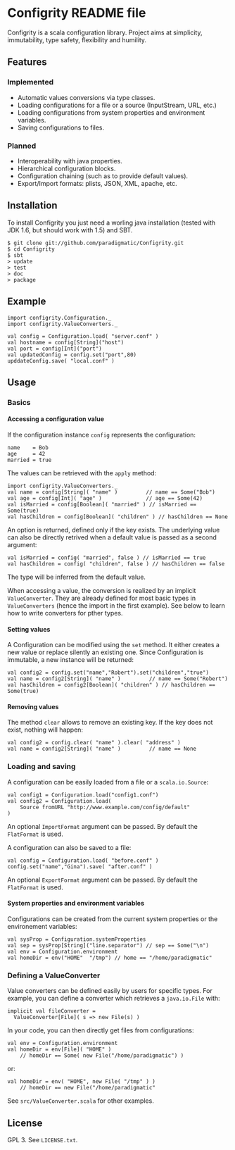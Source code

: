 # Configrity README file #

Configrity is a scala configuration library. Project aims at
simplicity, immutability, type safety, flexibility and humility.

## Features ##

### Implemented ###

  - Automatic values conversions via type classes.
  - Loading configurations for a file or a source (InputStream, URL, etc.)
  - Loading configurations from system properties and environment variables.
  - Saving configurations to files.

### Planned ###

  - Interoperability with java properties.
  - Hierarchical configuration blocks.
  - Configuration chaining (such as to provide default values).
  - Export/Import formats: plists, JSON, XML, apache, etc.

## Installation ##

To install Configrity you just need a worling java installation (tested with
JDK 1.6, but should work with 1.5) and SBT.

    $ git clone git://github.com/paradigmatic/Configrity.git
    $ cd Configrity
    $ sbt
    > update
    > test
    > doc
    > package

## Example ##

    import configrity.Configuration._
    import configrity.ValueConverters._
    
    val config = Configuration.load( "server.conf" )
    val hostname = config[String]("host")
    val port = config[Int]("port")
    val updatedConfig = config.set("port",80)
    upddateConfig.save( "local.conf" )	

## Usage ##

### Basics ###

#### Accessing a configuration value ####

If the configuration instance `config` represents the configuration:

    name    = Bob
    age     = 42
    married = true

The values can be retrieved with the `apply` method:

    import configrity.ValueConverters._
    val name = config[String]( "name" )         // name == Some("Bob")
    val age = config[Int]( "age" )              // age == Some(42)
    val isMarried = config[Boolean]( "married" ) // isMarried == Some(true)
    val hasChildren = config[Boolean]( "children" ) // hasChildren == None

An option is returned, defined only if the key exists. The underlying
value can also be directly retrived when a default value is passed as
a second argument:

    val isMarried = config( "married", false ) // isMarried == true
    val hasChildren = config( "children", false ) // hasChildren == false

The type will be inferred from the default value.

When accessing a value, the conversion is realized by an implicit
`ValueConverter`. They are already defined for most basic types in
`ValueConverters` (hence the import in the first example). See below
to learn how to write converters for pther types.

#### Setting values ####

A Configuration can be modified using the `set` method. It either creates 
a new value or replace silently an existing one. Since Configuration is
immutable, a new instance will be returned:

    val config2 = config.set("name","Robert").set("children","true")
    val name = config2[String]( "name" )         // name == Some("Robert")
    val hasChildren = config2[Boolean]( "children" ) // hasChildren == Some(true)

#### Removing values ####

The method `clear` allows to remove an existing key. If the key does not exist,
nothing will happen:

    val config2 = config.clear( "name" ).clear( "address" )
    val name = config2[String]( "name" )         // name == None

### Loading and saving

A configuration can be easily loaded from a file or a `scala.io.Source`:

    val config1 = Configuration.load("config1.conf")
    val config2 = Configuration.load( 
    	Source fromURL "http://www.example.com/config/default"
    )

An optional `ImportFormat` argument can be passed. By default the
`FlatFormat` is used.

A configuration can also be saved to a file:

    val config = Configuration.load( "before.conf" )
    config.set("name","Gina").save( "after.conf" )
    
An optional `ExportFormat` argument can be passed. By default the
`FlatFormat` is used.

#### System properties and environment variables ####

Configurations can be created from the current system properties or the environement
variables:

    val sysProp = Configuration.systemProperties
    val sep = sysProp[String]("line.separator") // sep == Some("\n")
    val env = Configuration.environment
    val homeDir = env("HOME"  "/tmp") // home == "/home/paradigmatic"

### Defining a ValueConverter ###

Value converters can be defined easily by users for specific types. For example, you
can define a converter which retrieves a `java.io.File` with:

    implicit val fileConverter = 
      ValueConverter[File]( s => new File(s) )	       

In your code, you can then directly get files from configurations:

    val env = Configuration.environment
    val homeDir = env[File]( "HOME" ) 
        // homeDir == Some( new File("/home/paradigmatic") )
   
or:

    val homeDir = env( "HOME", new File( "/tmp" ) )
        // homeDir == new File("/home/paradigmatic"

See `src/ValueConverter.scala` for other examples.

## License ##

GPL 3. See `LICENSE.txt`.